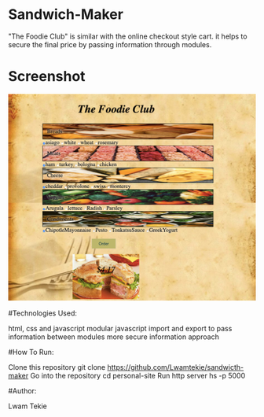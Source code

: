 # Sandwich-Maker

  "The Foodie Club" is similar with the  online checkout style cart. it helps to secure the final price by passing information through modules.

# Screenshot 
  ![image1](https://raw.githubusercontent.com/Lwamtekie/sandwich-maker/master/screenshot/screencapture-127-0-0-1-8080-2019-05-16-23_38_05.png)
  

#Technologies Used:
  
  html, css and javascript
  modular javascript
  import and export to pass information between modules
  more secure information approach

#How To Run:
  
  Clone this repository
  git clone https://github.com/Lwamtekie/sandwicth-maker
  Go into the repository
  cd personal-site
  Run http server
  hs -p 5000

#Author: 

Lwam Tekie


